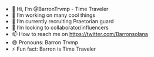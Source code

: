 - 👋 Hi, I’m @BarronTrvmp - Time Traveler
- 👀 I’m working on many cool things
- 🌱 I’m currently recruiting Praetorian guard
- 💞️ I’m looking to collaborator/influencers
- 📫 How to reach me on https://twitter.com/Barronsolana
- 😄 Pronouns: Barron Trvmp
- ⚡ Fun fact: Barron is Time Traveler

<!---
BarronTrvmp/BarronTrvmp is a ✨ special ✨ repository because its `README.md` (this file) appears on your GitHub profile.
You can click the Preview link to take a look at your changes.
---> 
